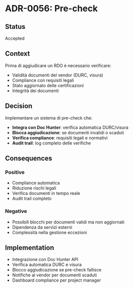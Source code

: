 # ADR-0056: Pre-check

## Status

Accepted

## Context

Prima di aggiudicare un RDO è necessario verificare:

- Validità documenti del vendor (DURC, visura)
- Compliance con requisiti legali
- Stato aggiornato delle certificazioni
- Integrità dei documenti

## Decision

Implementare un sistema di pre-check che:

- **Integra con Doc Hunter**: verifica automatica DURC/visura
- **Blocca aggiudicazione**: se documenti invalidi o scaduti
- **Verifica compliance**: requisiti legali e normativi
- **Audit trail**: log completo delle verifiche

## Consequences

### Positive

- Compliance automatica
- Riduzione rischi legali
- Verifica documenti in tempo reale
- Audit trail completo

### Negative

- Possibili blocchi per documenti validi ma non aggiornati
- Dipendenza da servizi esterni
- Complessità nella gestione eccezioni

## Implementation

- Integrazione con Doc Hunter API
- Verifica automatica DURC e visura
- Blocco aggiudicazione se pre-check fallisce
- Notifiche ai vendor per documenti scaduti
- Dashboard compliance per project manager
